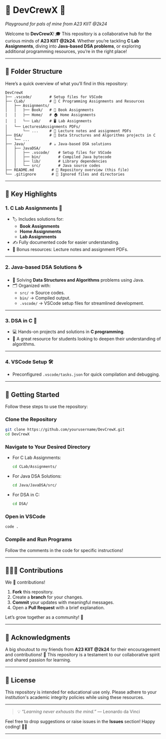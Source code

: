 # 🌟 **DevCrewX** 🌟  
*Playground for pals of mine from A23 KIIT @2k24*  

Welcome to **DevCrewX**! 🎓 This repository is a collaborative hub for the curious minds of **A23 KIIT @2k24**. Whether you’re tackling **C Lab Assignments**, diving into **Java-based DSA problems**, or exploring additional programming resources, you’re in the right place!  

---

## 📂 **Folder Structure**  

Here’s a quick overview of what you’ll find in this repository:  

```
DevCrewX  
├── .vscode/        # Setup files for VSCode  
├── CLab/           # 🚀 C Programming Assignments and Resources  
│   ├── Assignments/  
│   │   ├── Book/   # 📘 Book Assignments  
│   │   ├── Home/   # 🏠 Home Assignments  
│   │   └── Lab/    # 🖥️ Lab Assignments  
│   └── Lectures&Assignments PDFs/  
│       └── ...     # 📄 Lecture notes and assignment PDFs  
├── DSA/            # 🧠 Data Structures and Algorithms projects in C  
│   └── ...  
├── Java/           # ☕ Java-based DSA solutions  
│   ├── JavaDSA/  
│   │   ├── .vscode/    # Setup files for VSCode  
│   │   ├── bin/        # Compiled Java bytecode  
│   │   ├── lib/        # Library dependencies  
│   │   └── src/        # Java source codes  
├── README.md        # 📖 Repository overview (this file)  
└── .gitignore       # 🚫 Ignored files and directories  
```  

---

## 🔑 **Key Highlights**

### 1. **C Lab Assignments** 📘  
- 🏷️ Includes solutions for:
  - **Book Assignments**  
  - **Home Assignments**  
  - **Lab Assignments**  
- ✍️ Fully documented code for easier understanding.  
- 📄 Bonus resources: Lecture notes and assignment PDFs.  

---

### 2. **Java-based DSA Solutions** ☕  
- 🔨 Solving **Data Structures and Algorithms** problems using Java.  
- 🗂️ Organized with:
  - `src/` → Source codes.  
  - `bin/` → Compiled output.  
  - `.vscode/` → VSCode setup files for streamlined development.  

---

### 3. **DSA in C** 🧠  
- 💻 Hands-on projects and solutions in **C programming**.  
- 🌟 A great resource for students looking to deepen their understanding of algorithms.  

---

### 4. **VSCode Setup** 🛠️  
- Preconfigured `.vscode/tasks.json` for quick compilation and debugging.  

---

## 🚀 **Getting Started**  

Follow these steps to use the repository:  

### **Clone the Repository**  
```bash  
git clone https://github.com/yourusername/DevCrewX.git  
cd DevCrewX  
```  

### **Navigate to Your Desired Directory**  
- For C Lab Assignments:  
  ```bash  
  cd CLab/Assignments/  
  ```  
- For Java DSA Solutions:  
  ```bash  
  cd Java/JavaDSA/src/  
  ```  
- For DSA in C:  
  ```bash  
  cd DSA/  
  ```  

### **Open in VSCode**  
```bash  
code .  
```  

### **Compile and Run Programs**  
Follow the comments in the code for specific instructions!  

---

## 🧑‍🤝‍🧑 **Contributions**  

We 💖 contributions!  

1. **Fork** this repository.  
2. Create a **branch** for your changes.  
3. **Commit** your updates with meaningful messages.  
4. Open a **Pull Request** with a brief explanation.  

Let’s grow together as a community! 🚀  

---

## 🎉 **Acknowledgments**  

A big shoutout to my friends from **A23 KIIT @2k24** for their encouragement and contributions! 🙌 This repository is a testament to our collaborative spirit and shared passion for learning.  

---

## 📜 **License**  

This repository is intended for educational use only. Please adhere to your institution's academic integrity policies while using these resources.  

---

> 💡 *“Learning never exhausts the mind.”* — Leonardo da Vinci  

Feel free to drop suggestions or raise issues in the **Issues** section! Happy coding! 🚀✨  

---

